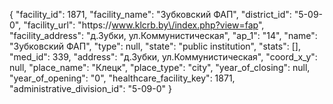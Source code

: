 {
    "facility_id": 1871,
    "facility_name": "Зубковский ФАП",
    "district_id": "5-09-0",
    "facility_url": "https:\/\/www.klcrb.by\/index.php?view=fap",
    "facility_address": "д.Зубки, ул.Коммунистическая",
    "ap_1": "14",
    "name": "Зубковский ФАП",
    "type": null,
    "state": "public institution",
    "stats": [],
    "med_id": 339,
    "address": "д.Зубки, ул.Коммунистическая",
    "coord_x_y": null,
    "place_name": "Клецк",
    "place_type": "city",
    "year_of_closing": null,
    "year_of_opening": "0",
    "healthcare_facility_key": 1871,
    "administrative_division_id": "5-09-0"
}